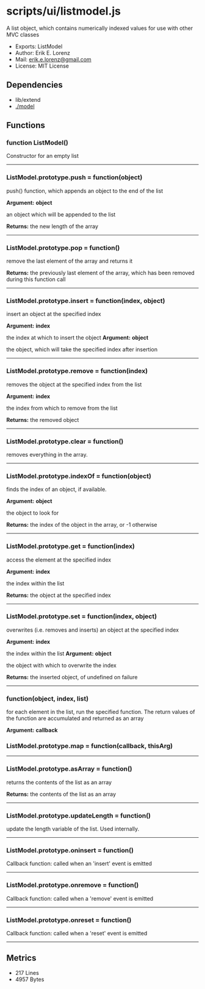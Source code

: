 # scripts/ui/listmodel.js


A list object, which contains numerically indexed values for use with other
MVC classes

* Exports: ListModel
* Author: Erik E. Lorenz 
* Mail: <erik.e.lorenz@gmail.com>
* License: MIT License


## Dependencies

* lib/extend
* <a href="./model.html">./model</a>

## Functions

###   function ListModel()
Constructor for an empty list

---


###   ListModel.prototype.push = function(object)
push() function, which appends an object to the end of the list

**Argument:** **object**

an object which will be appended to the list

**Returns:** the new length of the array

---


###   ListModel.prototype.pop = function()
remove the last element of the array and returns it


**Returns:** the previously last element of the array, which has been removed
during this function call

---


###   ListModel.prototype.insert = function(index, object)
insert an object at the specified index

**Argument:** **index**

the index at which to insert the object
**Argument:** **object**

the object, which will take the specified index after insertion

---


###   ListModel.prototype.remove = function(index)
removes the object at the specified index from the list

**Argument:** **index**

the index from which to remove from the list

**Returns:** the removed object

---


###   ListModel.prototype.clear = function()
removes everything in the array.

---


###   ListModel.prototype.indexOf = function(object)
finds the index of an object, if available.

**Argument:** **object**

the object to look for

**Returns:** the index of the object in the array, or -1 otherwise

---


###   ListModel.prototype.get = function(index)
access the element at the specified index

**Argument:** **index**

the index within the list

**Returns:** the object at the specified index

---


###   ListModel.prototype.set = function(index, object)
overwrites (i.e. removes and inserts) an object at the specified index

**Argument:** **index**

the index within the list
**Argument:** **object**

the object with which to overwrite the index

**Returns:** the inserted object, of undefined on failure

---


### function(object, index, list)
for each element in the list, run the specified function. The return values
of the function are accumulated and returned as an array

**Argument:** **callback**


###   ListModel.prototype.map = function(callback, thisArg)

---

###   ListModel.prototype.asArray = function()
returns the contents of the list as an array


**Returns:** the contents of the list as an array

---


###   ListModel.prototype.updateLength = function()
update the length variable of the list. Used internally.

---


###   ListModel.prototype.oninsert = function()
Callback function: called when an 'insert' event is emitted

---


###   ListModel.prototype.onremove = function()
Callback function: called when a 'remove' event is emitted

---


###   ListModel.prototype.onreset = function()
Callback function: called when a 'reset' event is emitted

---

## Metrics

* 217 Lines
* 4957 Bytes

